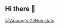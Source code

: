 ## Hi there 👋


[![Anurag's GitHub stats](httpsgithub-readme-stats.vercel.appapiusername=rodrigosoboleski&show_icons=true&theme=dark)](httpsgithub.comanuraghazragithub-readme-stats)


<!--
**rodrigosoboleski/rodrigosoboleski** is a ✨ _special_ ✨ repository because its `README.md` (this file) appears on your GitHub profile.

Here are some ideas to get you started:

- 🔭 I’m currently working on ...
- 🌱 I’m currently learning ...
- 👯 I’m looking to collaborate on ...
- 🤔 I’m looking for help with ...
- 💬 Ask me about ...
- 📫 How to reach me: ...
- 😄 Pronouns: ...
- ⚡ Fun fact: ...
-->
